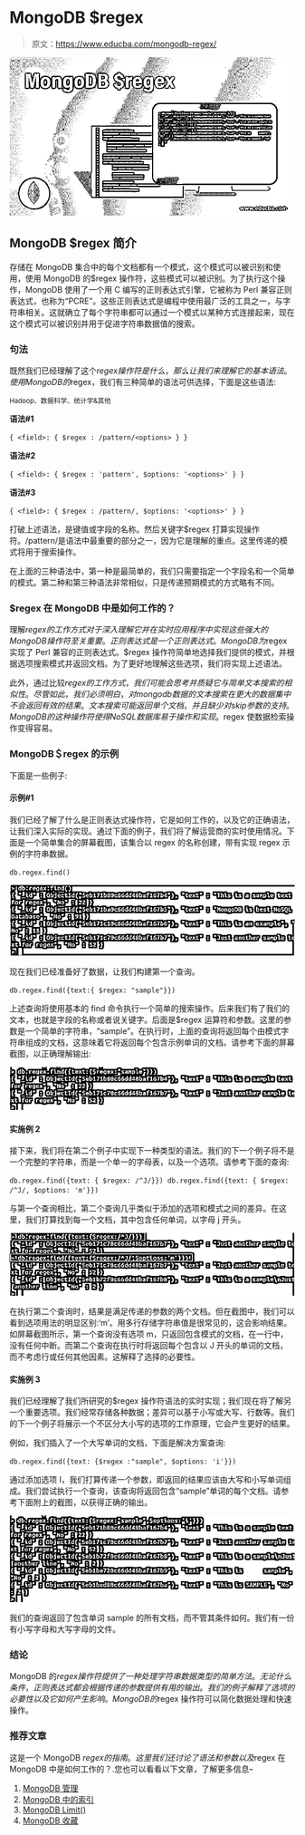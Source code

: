 # MongoDB $regex

> 原文：<https://www.educba.com/mongodb-regex/>

![MongoDB $regex](img/c1ebc6e192b264f84af946a794aec0f7.png "MongoDB $regex")



## MongoDB $regex 简介

存储在 MongoDB 集合中的每个文档都有一个模式，这个模式可以被识别和使用，使用 MongoDB 的$regex 操作符，这些模式可以被识别。为了执行这个操作，MongoDB 使用了一个用 C 编写的正则表达式引擎，它被称为 Perl 兼容正则表达式，也称为“PCRE”。这些正则表达式是编程中使用最广泛的工具之一，与字符串相关。这就确立了每个字符串都可以通过一个模式以某种方式连接起来，现在这个模式可以被识别并用于促进字符串数据值的搜索。

### 句法

既然我们已经理解了这个$regex 操作符是什么，那么让我们来理解它的基本语法。使用 MongoDB 的$regex，我们有三种简单的语法可供选择，下面是这些语法:

<small>Hadoop、数据科学、统计学&其他</small>

**语法#1**

`{ <field>: { $regex : /pattern/<options> } }`

**语法#2**

`{ <field>: { $regex : 'pattern', $options: '<options>' } }`

**语法#3**

`{ <field>: { $regex : /pattern/, $options: '<options>' } }`

打破上述语法，<field>是键值或字段的名称。然后关键字$regex 打算实现操作符。/pattern/是语法中最重要的部分之一，因为它是理解的重点。这里传递的模式将用于搜索操作。</field>

在上面的三种语法中，第一种是最简单的，我们只需要指定一个字段名和一个简单的模式。第二种和第三种语法非常相似，只是传递预期模式的方式略有不同。

### $regex 在 MongoDB 中是如何工作的？

理解$regex 的工作方式对于深入理解它并在实时应用程序中实现这些强大的 MongoDB 操作符至关重要。正则表达式是一个正则表达式。MongoDB 为$regex 实现了 Perl 兼容的正则表达式。$regex 操作符简单地选择我们提供的模式，并根据选项搜索模式并返回文档。为了更好地理解这些选项，我们将实现上述语法。

此外，通过比较$regex 的工作方式，我们可能会思考并质疑它与简单文本搜索的相似性。尽管如此，我们必须明白，对 mongodb 数据的文本搜索在更大的数据集中不会返回有效的结果。文本搜索可能返回单个文档，并且缺少对 skip 参数的支持。MongoDB 的这种操作符使得 NoSQL 数据库易于操作和实现。$regex 使数据检索操作变得容易。

### MongoDB＄regex 的示例

下面是一些例子:

#### 示例#1

我们已经了解了什么是正则表达式操作符，它是如何工作的，以及它的正确语法，让我们深入实际的实现。通过下面的例子，我们将了解运营商的实时使用情况。下面是一个简单集合的屏幕截图，该集合以 regex 的名称创建，带有实现 regex 示例的字符串数据。

`db.regex.find()`

![MongoDB $regex-1.1](img/e67a162bf0f40ca0c45a943ef22811d8.png)



现在我们已经准备好了数据，让我们构建第一个查询。

`db.regex.find({text:{ $regex: "sample"}})`

上述查询将使用基本的 find 命令执行一个简单的搜索操作。后来我们有了我们的文本，也就是字段的名称或者说关键字。后面是$regex 运算符和参数。这里的参数是一个简单的字符串，“sample”。在执行时，上面的查询将返回每个由模式字符串组成的文档，这意味着它将返回每个包含示例单词的文档。请参考下面的屏幕截图，以正确理解输出:

![MongoDB $regex-1.2](img/bcb886d8cda9a712e2a50fae188b9215.png)



#### 实施例 2

接下来，我们将在第二个例子中实现下一种类型的语法。我们的下一个例子将不是一个完整的字符串，而是一个单一的字母表，以及一个选项。请参考下面的查询:

`db.regex.find({text: { $regex: /^J/}})
db.regex.find({text: { $regex: /^J/, $options: 'm'}})`

与第一个查询相比，第二个查询几乎类似于添加的选项和模式之间的差异。在这里，我们打算找到每一个文档，其中包含任何单词，以字母 j 开头。

![Example -1.3](img/6f6b50a1b778c07da88bca2e7dbc3f5d.png)



在执行第二个查询时，结果是满足传递的参数的两个文档。但在截图中，我们可以看到选项用法的明显区别:‘m’。用多行存储字符串值是很常见的，这会影响结果。如屏幕截图所示，第一个查询没有选项 m，只返回包含模式的文档，在一行中，没有任何中断。而第二个查询在执行时将返回每个包含以 J 开头的单词的文档，而不考虑行或任何其他因素。这解释了选择的必要性。

#### 实施例 3

我们已经理解了我们所研究的$regex 操作符语法的实时实现；我们现在将了解另一个重要选项。我们经常存储各种数据；差异可以基于小写或大写、行数等。我们的下一个例子将展示一个不区分大小写的选项的工作原理，它会产生更好的结果。

例如，我们插入了一个大写单词的文档，下面是解决方案查询:

`db.regex.find({text: {$regex :"sample", $options: 'i'}})`

通过添加选项 I，我们打算传递一个参数，即返回的结果应该由大写和小写单词组成。我们尝试执行一个查询，该查询将返回包含“sample”单词的每个文档。请参考下面附上的截图，以获得正确的输出。

![Example -1.4](img/dcc2c134c6ecd3ef0587c91d5101532d.png)



我们的查询返回了包含单词 sample 的所有文档，而不管其条件如何。我们有一份有小写字母和大写字母的文件。

### 结论

MongoDB 的$regex 操作符提供了一种处理字符串数据类型的简单方法。无论什么条件，正则表达式都会根据传递的参数提供有用的输出。我们的例子解释了选项的必要性以及它如何产生影响。MongoDB 的$regex 操作符可以简化数据处理和快速操作。

### 推荐文章

这是一个 MongoDB $regex 的指南。这里我们还讨论了语法和参数以及$regex 在 MongoDB 中是如何工作的？.您也可以看看以下文章，了解更多信息–

1.  [MongoDB 管理](https://www.educba.com/mongodb-administration/)
2.  [MongoDB 中的索引](https://www.educba.com/indexes-in-mongodb/)
3.  [MongoDB Limit()](https://www.educba.com/mongodb-limit/)
4.  [MongoDB 收藏](https://www.educba.com/mongodb-collection/)





